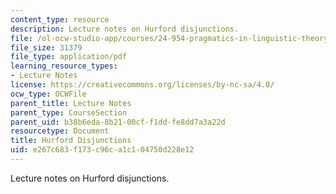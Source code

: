 ```yaml
---
content_type: resource
description: Lecture notes on Hurford disjunctions.
file: /ol-ocw-studio-app/courses/24-954-pragmatics-in-linguistic-theory-spring-2010/e267c683f173c96ca1c104750d228e12_MIT24_954S10_lec02.pdf
file_size: 31379
file_type: application/pdf
learning_resource_types:
- Lecture Notes
license: https://creativecommons.org/licenses/by-nc-sa/4.0/
ocw_type: OCWFile
parent_title: Lecture Notes
parent_type: CourseSection
parent_uid: b38b6eda-8b21-00cf-f1dd-fe8dd7a3a22d
resourcetype: Document
title: Hurford Disjunctions
uid: e267c683-f173-c96c-a1c1-04750d228e12
---
```

Lecture notes on Hurford disjunctions.